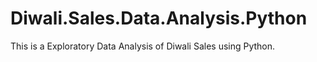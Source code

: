 # Diwali.Sales.Data.Analysis.Python

This is a Exploratory Data Analysis of Diwali Sales using Python.
